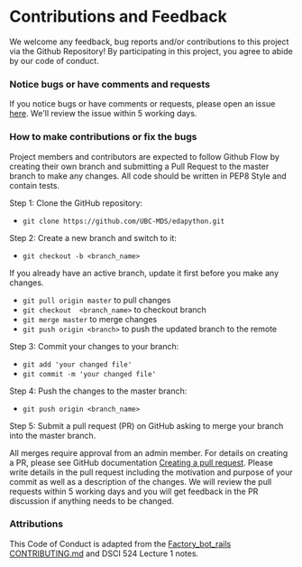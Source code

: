 # Contributions and Feedback
We welcome any feedback, bug reports and/or contributions to this project via the Github Repository! By participating in this project, you agree to abide by our code of conduct.

### Notice bugs or have comments and requests
If you notice bugs or have comments or requests, please open an issue [here](https://github.com/UBC-MDS/edapython/issues). We'll review the issue within 5 working days.

### How to make contributions or fix the bugs
Project members and contributors are expected to follow Github Flow by creating their own branch and submitting a Pull Request to the master branch to make any changes. All code should be written in PEP8 Style and contain tests. 

Step 1: Clone the GitHub repository:
- `git clone https://github.com/UBC-MDS/edapython.git`

Step 2: Create a new branch and switch to it:
- `git checkout -b <branch_name>`

If you already have an active branch, update it first before you make any changes.
- `git pull origin master` to pull changes
- `git checkout  <branch_name>` to checkout branch
- `git merge master` to merge changes
- `git push origin <branch>` to push the updated branch to the remote

Step 3: Commit your changes to your branch:
- `git add 'your changed file'`
- `git commit -m 'your changed file'`

Step 4: Push the changes to the master branch:
- `git push origin <branch_name>`

Step 5: Submit a pull request (PR) on GitHub asking to merge your branch into the master branch. 

All merges require approval from an admin member. For details on creating a PR, please see GitHub documentation [Creating a pull request](https://help.github.com/en/github/collaborating-with-issues-and-pull-requests/creating-a-pull-request). Please write details in the pull request including the motivation and purpose of your commit as well as a description of the changes. We will review the pull requests within 5 working days and you will get feedback in the PR discussion if anything needs to be changed.

### Attributions
 This Code of Conduct is adapted from the [Factory_bot_rails CONTRIBUTING.md](https://github.com/thoughtbot/factory_bot_rails/blob/master/CONTRIBUTING.md) and DSCI 524 Lecture 1 notes. 

